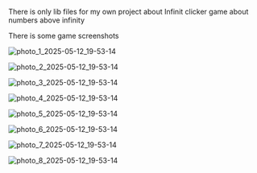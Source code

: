 There is only lib files for my own project about Infinit clicker game about numbers above infinity

There is some game screenshots

![photo_1_2025-05-12_19-53-14](https://github.com/user-attachments/assets/a96cf8bc-fc30-4c71-8911-3f256466926f)

![photo_2_2025-05-12_19-53-14](https://github.com/user-attachments/assets/5b99250f-3e2a-4827-b9c4-718d6a0cf01b)

![photo_3_2025-05-12_19-53-14](https://github.com/user-attachments/assets/45c15b8d-b3ca-4228-a624-0b788d2941d2)

![photo_4_2025-05-12_19-53-14](https://github.com/user-attachments/assets/4b24d05b-23ca-4d40-839e-ba68fc8bf3ed)

![photo_5_2025-05-12_19-53-14](https://github.com/user-attachments/assets/762b086a-699a-4c93-99f3-317fd7b9270d)

![photo_6_2025-05-12_19-53-14](https://github.com/user-attachments/assets/dacdee6a-4837-4e96-afeb-898940a54537)

![photo_7_2025-05-12_19-53-14](https://github.com/user-attachments/assets/4059f2fb-145c-4078-bfa2-9620ac1541c2)

![photo_8_2025-05-12_19-53-14](https://github.com/user-attachments/assets/5377bf78-d0bd-4ada-a060-ccf66cee372f)
